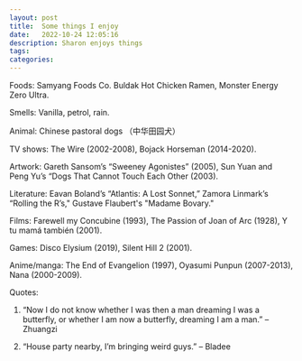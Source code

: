 ```yaml
---
layout: post
title:  Some things I enjoy
date:   2022-10-24 12:05:16
description: Sharon enjoys things
tags: 
categories: 
---
```


Foods: Samyang Foods Co. Buldak Hot Chicken Ramen, Monster Energy Zero Ultra.

Smells: Vanilla, petrol, rain.

Animal: Chinese pastoral dogs （中华田园犬）

TV shows: The Wire (2002-2008), Bojack Horseman (2014-2020).

Artwork: Gareth Sansom’s “Sweeney Agonistes” (2005), Sun Yuan and Peng Yu’s “Dogs That Cannot Touch Each Other (2003).

Literature: Eavan Boland’s “Atlantis: A Lost Sonnet,” Zamora Linmark’s “Rolling the R’s," Gustave Flaubert's "Madame Bovary."

Films: Farewell my Concubine (1993), The Passion of Joan of Arc (1928), Y tu mamá también (2001).

Games: Disco Elysium (2019), Silent Hill 2 (2001).

Anime/manga: The End of Evangelion (1997), Oyasumi Punpun (2007-2013), Nana (2000-2009).

Quotes: 

 1.	“Now I do not know whether I was then a man dreaming I was a butterfly, or whether I am now a butterfly, dreaming I am a man.” – Zhuangzi

 2.	“House party nearby, I’m bringing weird guys.” – Bladee 

